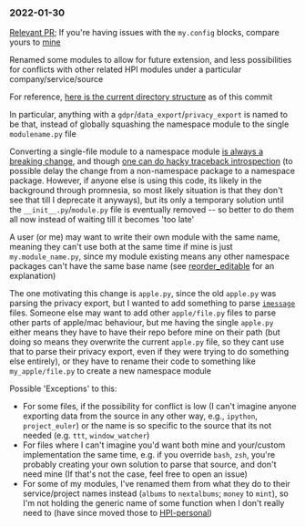 ### 2022-01-30

[Relevant PR](https://github.com/seanbreckenridge/HPI/pull/18); If you're having issues with the `my.config` blocks, compare yours to [mine](https://github.com/seanbreckenridge/dotfiles/blob/master/.config/my/my/config/__init__.py)

Renamed some modules to allow for future extension, and less possibilities for conflicts with other related HPI modules under a particular company/service/source

For reference, [here is the current directory structure](https://github.com/seanbreckenridge/HPI/tree/eb425e653918d68eb9d41da29e791fe1ba554dc7/my) as of this commit

In particular, anything with a `gdpr`/`data_export`/`privacy_export` is named to be that, instead of globally squashing the namespace module to the single `modulename.py` file

Converting a single-file module to a namespace module [is always a breaking change](https://github.com/karlicoss/promnesia/pull/225#issuecomment-819773697), and though [one can do hacky traceback introspection](https://github.com/karlicoss/HPI/blob/master/my/reddit/__init__.py) (to possible delay the change from a non-namespace package to a namespace package. However, if anyone else is using this code, its likely in the background through promnesia, so most likely situation is that they don't see that till I deprecate it anyways), but its only a temporary solution until the `__init__.py`/`module.py` file is eventually removed -- so better to do them all now instead of waiting till it becomes 'too late'

A user (or me) may want to write their own module with the same name, meaning they can't use both at the same time if mine is just `my.module_name.py`, since my module existing means any other namespace packages can't have the same base name (see [reorder_editable](https://github.com/seanbreckenridge/reorder_editable) for an explanation)

The one motivating this change is `apple.py`, since the old `apple.py` was parsing the privacy export, but I wanted to add something to parse [`imessage`](https://github.com/seanbreckenridge/HPI/commit/e361ce8182d8be8b331875078ad17605d3f80a50) files. Someone else may want to add other `apple/file.py` files to parse other parts of apple/mac behaviour, but me having the single `apple.py` either means they have to have their repo before mine on their path (but doing so means they overwrite the current `apple.py` file, so they cant use that to parse their privacy export, even if they were trying to do something else entirely), or they have to rename their code to something like `my_apple/file.py` to create a new namespace module

Possible 'Exceptions' to this:

- For some files, if the possibility for conflict is low (I can't imagine anyone exporting data from the source in any other way, e.g., `ipython`, `project_euler`) or the name is so specific to the source that its not needed (e.g. `ttt`, `window_watcher`)
- For files where I can't imagine you'd want both mine and your/custom implementation the same time, e.g. if you override `bash`, `zsh`, you're probably creating your own solution to parse that source, and don't need mine (If that's not the case, feel free to open an issue)
- For some of my modules, I've renamed them from what they do to their service/project names instead (`albums` to `nextalbums`; `money` to `mint`), so I'm not holding the generic name of some function when I don't really need to (have since moved those to [HPI-personal](https://github.com/seanbreckenridge/HPI-personal))
